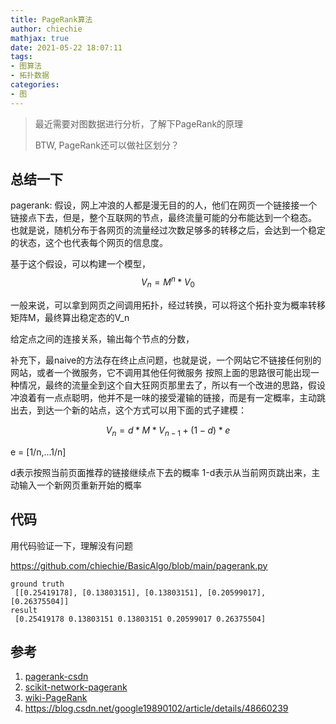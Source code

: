 ```yaml
---
title: PageRank算法
author: chiechie
mathjax: true
date: 2021-05-22 18:07:11
tags: 
- 图算法
- 拓扑数据
categories: 
- 图
---
```


> 最近需要对图数据进行分析，了解下PageRank的原理
> 
> BTW, PageRank还可以做社区划分？

## 总结一下

pagerank:
假设，网上冲浪的人都是漫无目的的人，他们在网页一个链接接一个链接点下去，但是，整个互联网的节点，最终流量可能的分布能达到一个稳态。
也就是说，随机分布于各网页的流量经过次数足够多的转移之后，会达到一个稳定的状态，这个也代表每个网页的信息度。

基于这个假设，可以构建一个模型，
$$V_n = M ^n * V_0$$

一般来说，可以拿到网页之间调用拓扑，经过转换，可以将这个拓扑变为概率转移矩阵M，最终算出稳定态的V_n

给定点之间的连接关系，输出每个节点的分数，

补充下，最naive的方法存在终止点问题，也就是说，一个网站它不链接任何别的网站，或者一个微服务，它不调用其他任何微服务
按照上面的思路很可能出现一种情况，最终的流量全到这个自大狂网页那里去了，所以有一个改进的思路，假设冲浪着有一点点聪明，他并不是一味的接受灌输的链接，而是有一定概率，主动跳出去，到达一个新的站点，这个方式可以用下面的式子建模：

$$V_n = d * M * V_{n-1} + (1-d) * e $$

e = [1/n,...1/n]

d表示按照当前页面推荐的链接继续点下去的概率
1-d表示从当前网页跳出来，主动输入一个新网页重新开始的概率

## 代码

用代码验证一下，理解没有问题

https://github.com/chiechie/BasicAlgo/blob/main/pagerank.py

```shell
ground truth
 [[0.25419178], [0.13803151], [0.13803151], [0.20599017], [0.26375504]]
result
 [0.25419178 0.13803151 0.13803151 0.20599017 0.26375504]
```



## 参考
1. [pagerank-csdn](https://blog.csdn.net/gamer_gyt/article/details/47443877)
2. [scikit-network-pagerank](https://scikit-network.readthedocs.io/en/latest/tutorials/ranking/pagerank.html)
3. [wiki-PageRank](https://zh.wikipedia.org/wiki/PageRank)
4. https://blog.csdn.net/google19890102/article/details/48660239
